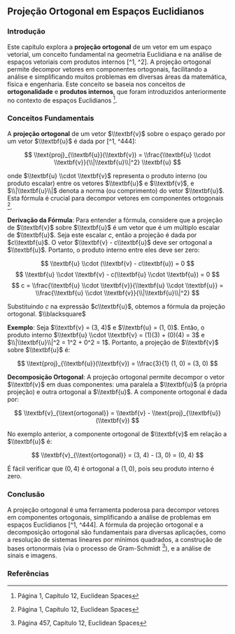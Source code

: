 ## Projeção Ortogonal em Espaços Euclidianos

### Introdução
Este capítulo explora a **projeção ortogonal** de um vetor em um espaço vetorial, um conceito fundamental na geometria Euclidiana e na análise de espaços vetoriais com produtos internos [^1, ^2]. A projeção ortogonal permite decompor vetores em componentes ortogonais, facilitando a análise e simplificando muitos problemas em diversas áreas da matemática, física e engenharia. Este conceito se baseia nos conceitos de **ortogonalidade** e **produtos internos**, que foram introduzidos anteriormente no contexto de espaços Euclidianos [^1].

### Conceitos Fundamentais

A **projeção ortogonal** de um vetor $\\textbf{v}$ sobre o espaço gerado por um vetor $\\textbf{u}$ é dada por [^1, ^444]:

$$ \\text{proj}_{\\textbf{u}}(\\textbf{v}) = \\frac{\\textbf{u} \\cdot \\textbf{v}}{\\|\\textbf{u}\\|^2} \\textbf{u} $$

onde $\\textbf{u} \\cdot \\textbf{v}$ representa o produto interno (ou produto escalar) entre os vetores $\\textbf{u}$ e $\\textbf{v}$, e $\\|\\textbf{u}\\|$ denota a norma (ou comprimento) do vetor $\\textbf{u}$. Esta fórmula é crucial para decompor vetores em componentes ortogonais [^1].

**Derivação da Fórmula**:
Para entender a fórmula, considere que a projeção de $\\textbf{v}$ sobre $\\textbf{u}$ é um vetor que é um múltiplo escalar de $\\textbf{u}$. Seja este escalar $c$, então a projeção é dada por $c\\textbf{u}$. O vetor $\\textbf{v} - c\\textbf{u}$ deve ser ortogonal a $\\textbf{u}$. Portanto, o produto interno entre eles deve ser zero:

$$ \\textbf{u} \\cdot (\\textbf{v} - c\\textbf{u}) = 0 $$
$$ \\textbf{u} \\cdot \\textbf{v} - c(\\textbf{u} \\cdot \\textbf{u}) = 0 $$
$$ c = \\frac{\\textbf{u} \\cdot \\textbf{v}}{\\textbf{u} \\cdot \\textbf{u}} = \\frac{\\textbf{u} \\cdot \\textbf{v}}{\\|\\textbf{u}\\|^2} $$

Substituindo $c$ na expressão $c\\textbf{u}$, obtemos a fórmula da projeção ortogonal. $\\blacksquare$

**Exemplo**:
Seja $\\textbf{v} = (3, 4)$ e $\\textbf{u} = (1, 0)$. Então, o produto interno $\\textbf{u} \\cdot \\textbf{v} = (1)(3) + (0)(4) = 3$ e $\\|\\textbf{u}\\|^2 = 1^2 + 0^2 = 1$. Portanto, a projeção de $\\textbf{v}$ sobre $\\textbf{u}$ é:

$$ \\text{proj}_{\\textbf{u}}(\\textbf{v}) = \\frac{3}{1} (1, 0) = (3, 0) $$

**Decomposição Ortogonal**:
A projeção ortogonal permite decompor o vetor $\\textbf{v}$ em duas componentes: uma paralela a $\\textbf{u}$ (a própria projeção) e outra ortogonal a $\\textbf{u}$. A componente ortogonal é dada por:

$$ \\textbf{v}_{\\text{ortogonal}} = \\textbf{v} - \\text{proj}_{\\textbf{u}}(\\textbf{v}) $$

No exemplo anterior, a componente ortogonal de $\\textbf{v}$ em relação a $\\textbf{u}$ é:

$$ \\textbf{v}_{\\text{ortogonal}} = (3, 4) - (3, 0) = (0, 4) $$

É fácil verificar que $(0, 4)$ é ortogonal a $(1, 0)$, pois seu produto interno é zero.

### Conclusão
A projeção ortogonal é uma ferramenta poderosa para decompor vetores em componentes ortogonais, simplificando a análise de problemas em espaços Euclidianos [^1, ^444]. A fórmula da projeção ortogonal e a decomposição ortogonal são fundamentais para diversas aplicações, como a resolução de sistemas lineares por mínimos quadrados, a construção de bases ortonormais (via o processo de Gram-Schmidt [^457]), e a análise de sinais e imagens.

### Referências
[^1]: Página 1, Capítulo 12, Euclidean Spaces
[^2]: Página 437, Capítulo 12, Euclidean Spaces
[^444]: Página 444, Capítulo 12, Euclidean Spaces
[^457]: Página 457, Capítulo 12, Euclidean Spaces
<!-- END -->